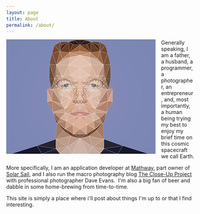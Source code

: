 ```yaml
---
layout: page
title: About
permalink: /about/
---
```


<img src="/images/headshot_blog.jpg" style="float:left; margin:0px 15px 15px 0px;"/> Generally speaking, I am a father, a husband, a programmer, a photographer, an entrepreneur, and, most importantly, a human being trying my best to enjoy my brief time on this cosmic spacecraft we call Earth.

More specifically, I am an application developer at <a href="http://mathway.com" target="_blank">Mathway</a>, part owner of <a href="http://solarsailtech.com" target="_blank">Solar Sail</a>, and I also run the macro photography blog <a href="http://thecloseupproject.com" target="_blank">The Close-Up Project</a> with professional photographer Dave Evans.  I'm also a big fan of beer and dabble in some home-brewing from time-to-time.

This site is simply a place where i'll post about things I'm up to or that I find interesting.
